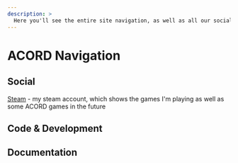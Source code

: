 ```yaml
---
description: >
  Here you'll see the entire site navigation, as well as all our social links and tutorials on code development
---
```


# ACORD Navigation

## Social
[Steam](http://steamcommunity.com/id/droidology) - my steam account, which shows the games I'm playing as well as some ACORD games in the future

## Code & Development

## Documentation
